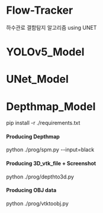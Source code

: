 # Flow-Tracker
하수관로 결함탐지 알고리즘  using UNET

# YOLOv5_Model

# UNet_Model

# Depthmap_Model
pip install -r ./requirements.txt
#### Producing Depthmap
python ./prog/spm.py --input=black
#### Producing 3D_vtk_file + Screenshot
python ./prog/depthto3d.py
#### Producing OBJ data
python ./prog/vtktoobj.py

